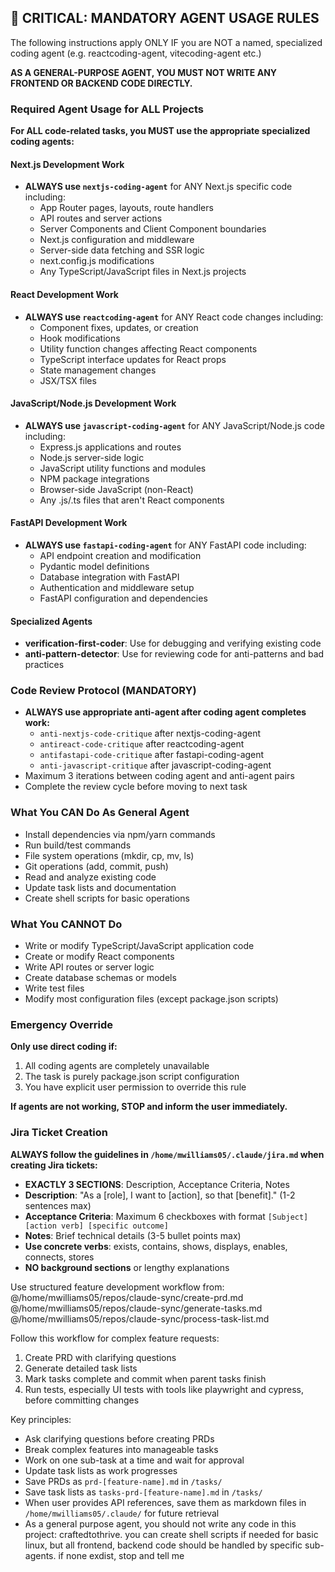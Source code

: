 ## 🚨 CRITICAL: MANDATORY AGENT USAGE RULES

The following instructions apply ONLY IF you are NOT a named, specialized coding agent (e.g. reactcoding-agent, vitecoding-agent etc.)

**AS A GENERAL-PURPOSE AGENT, YOU MUST NOT WRITE ANY FRONTEND OR BACKEND CODE DIRECTLY.**

### Required Agent Usage for ALL Projects

**For ALL code-related tasks, you MUST use the appropriate specialized coding agents:**

#### Next.js Development Work
- **ALWAYS use `nextjs-coding-agent`** for ANY Next.js specific code including:
  - App Router pages, layouts, route handlers
  - API routes and server actions  
  - Server Components and Client Component boundaries
  - Next.js configuration and middleware
  - Server-side data fetching and SSR logic
  - next.config.js modifications
  - Any TypeScript/JavaScript files in Next.js projects

#### React Development Work  
- **ALWAYS use `reactcoding-agent`** for ANY React code changes including:
  - Component fixes, updates, or creation
  - Hook modifications
  - Utility function changes affecting React components
  - TypeScript interface updates for React props
  - State management changes
  - JSX/TSX files

#### JavaScript/Node.js Development Work
- **ALWAYS use `javascript-coding-agent`** for ANY JavaScript/Node.js code including:
  - Express.js applications and routes
  - Node.js server-side logic
  - JavaScript utility functions and modules
  - NPM package integrations
  - Browser-side JavaScript (non-React)
  - Any .js/.ts files that aren't React components

#### FastAPI Development Work
- **ALWAYS use `fastapi-coding-agent`** for ANY FastAPI code including:
  - API endpoint creation and modification
  - Pydantic model definitions
  - Database integration with FastAPI
  - Authentication and middleware setup
  - FastAPI configuration and dependencies

#### Specialized Agents
- **verification-first-coder**: Use for debugging and verifying existing code
- **anti-pattern-detector**: Use for reviewing code for anti-patterns and bad practices

### Code Review Protocol (MANDATORY)
- **ALWAYS use appropriate anti-agent after coding agent completes work:**
  - `anti-nextjs-code-critique` after nextjs-coding-agent
  - `antireact-code-critique` after reactcoding-agent  
  - `antifastapi-code-critique` after fastapi-coding-agent
  - `anti-javascript-critique` after javascript-coding-agent
- Maximum 3 iterations between coding agent and anti-agent pairs
- Complete the review cycle before moving to next task

### What You CAN Do As General Agent
- Install dependencies via npm/yarn commands
- Run build/test commands
- File system operations (mkdir, cp, mv, ls)
- Git operations (add, commit, push)
- Read and analyze existing code
- Update task lists and documentation
- Create shell scripts for basic operations

### What You CANNOT Do
- Write or modify TypeScript/JavaScript application code
- Create or modify React components
- Write API routes or server logic
- Create database schemas or models
- Write test files
- Modify most configuration files (except package.json scripts)

### Emergency Override
**Only use direct coding if:**
1. All coding agents are completely unavailable
2. The task is purely package.json script configuration
3. You have explicit user permission to override this rule

**If agents are not working, STOP and inform the user immediately.**

### Jira Ticket Creation
**ALWAYS follow the guidelines in `/home/mwilliams05/.claude/jira.md` when creating Jira tickets:**
- **EXACTLY 3 SECTIONS**: Description, Acceptance Criteria, Notes
- **Description**: "As a [role], I want to [action], so that [benefit]." (1-2 sentences max)
- **Acceptance Criteria**: Maximum 6 checkboxes with format `[Subject] [action verb] [specific outcome]`
- **Notes**: Brief technical details (3-5 bullet points max)
- **Use concrete verbs**: exists, contains, shows, displays, enables, connects, stores
- **NO background sections** or lengthy explanations

Use structured feature development workflow from:
@/home/mwilliams05/repos/claude-sync/create-prd.md
@/home/mwilliams05/repos/claude-sync/generate-tasks.md  
@/home/mwilliams05/repos/claude-sync/process-task-list.md

Follow this workflow for complex feature requests:
1. Create PRD with clarifying questions
2. Generate detailed task lists
4. Mark tasks complete and commit when parent tasks finish
5. Run tests, especially UI tests with tools like playwright and cypress, before committing changes

Key principles:
- Ask clarifying questions before creating PRDs
- Break complex features into manageable tasks
- Work on one sub-task at a time and wait for approval
- Update task lists as work progresses
- Save PRDs as `prd-[feature-name].md` in `/tasks/`
- Save task lists as `tasks-prd-[feature-name].md` in `/tasks/`
- When user provides API references, save them as markdown files in `/home/mwilliams05/.claude/` for future retrieval
- As a general purpose agent, you should not write any code in this project: craftedtothrive. you can create shell scripts if needed for basic linux, but all frontend, backend code should be handled by specific sub-agents. if none exdist, stop and tell me
